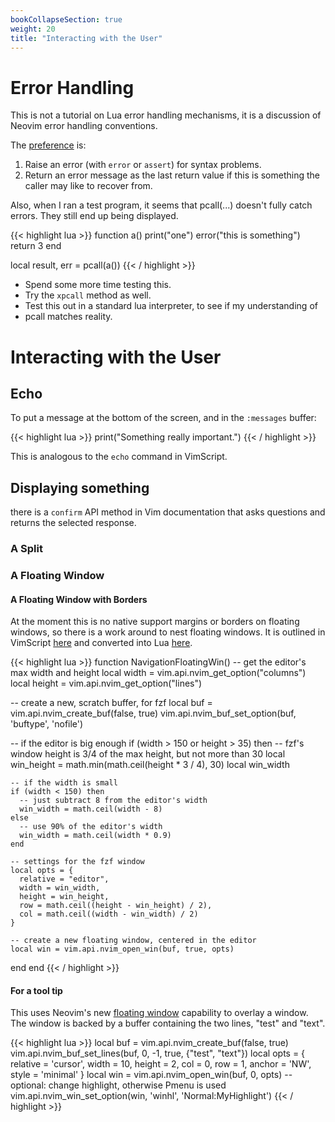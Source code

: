 ```yaml
---
bookCollapseSection: true
weight: 20
title: "Interacting with the User"
---
```


# Error Handling

This is not a tutorial on Lua error handling mechanisms, it is a discussion of
Neovim error handling conventions.

The [preference](https://github.com/neovim/neovim/issues/11311) is:

1.    Raise an error (with `error` or `assert`) for syntax problems.
2.    Return an error message as the last return value if this is something the
      caller may like to recover from.

Also, when I ran a test program, it seems that pcall(...) doesn't fully catch
errors. They still end up being displayed.

{{< highlight lua >}}
function a()
    print("one")
    error("this is something")
    return 3
end

local result, err = pcall(a())
{{< / highlight >}}

-  Spend some more time testing this.
-  Try the `xpcall` method as well.
-  Test this out in a standard lua interpreter, to see if my understanding of
-  pcall matches reality.

# Interacting with the User

## Echo

To put a message at the bottom of the screen, and in the `:messages` buffer:

{{< highlight lua >}}
print("Something really important.")
{{< / highlight >}}

This is analogous to the `echo` command in VimScript.

## Displaying something

there is a `confirm` API method in Vim documentation that asks questions and returns the selected response.

### A Split

### A Floating Window

#### A Floating Window with Borders

At the moment this is no native support margins or borders on floating windows,
so there is a work around to nest floating windows. It is outlined in VimScript
[here](https://github.com/neovim/neovim/issues/9718#issuecomment-487334384) and
converted into Lua
[here](https://gabrielpoca.com/2019-11-13-a-bit-more-lua-in-your-vim/).

{{< highlight lua >}}
function NavigationFloatingWin()
  -- get the editor's max width and height
  local width = vim.api.nvim_get_option("columns")
  local height = vim.api.nvim_get_option("lines")

  -- create a new, scratch buffer, for fzf
  local buf = vim.api.nvim_create_buf(false, true)
  vim.api.nvim_buf_set_option(buf, 'buftype', 'nofile')

  -- if the editor is big enough
  if (width > 150 or height > 35) then
    -- fzf's window height is 3/4 of the max height, but not more than 30
    local win_height = math.min(math.ceil(height * 3 / 4), 30)
    local win_width

    -- if the width is small
    if (width < 150) then
      -- just subtract 8 from the editor's width
      win_width = math.ceil(width - 8)
    else
      -- use 90% of the editor's width
      win_width = math.ceil(width * 0.9)
    end

    -- settings for the fzf window
    local opts = {
      relative = "editor",
      width = win_width,
      height = win_height,
      row = math.ceil((height - win_height) / 2),
      col = math.ceil((width - win_width) / 2)
    }

    -- create a new floating window, centered in the editor
    local win = vim.api.nvim_open_win(buf, true, opts)
  end
end
{{< / highlight >}}

#### For a tool tip

This uses Neovim's new [floating
window](https://neovim.io/doc/user/api.html#api-floatwin) capability to overlay
a window. The window is backed by a buffer containing the two lines, "test" and
"text".

{{< highlight lua >}}
local buf = vim.api.nvim_create_buf(false, true)
vim.api.nvim_buf_set_lines(buf, 0, -1, true, {"test", "text"})
local opts = {
    relative = 'cursor',
	width = 10,
	height = 2,
	col = 0,
	row = 1,
	anchor = 'NW',
	style = 'minimal'
}
local win = vim.api.nvim_open_win(buf, 0, opts)
-- optional: change highlight, otherwise Pmenu is used
vim.api.nvim_win_set_option(win, 'winhl', 'Normal:MyHighlight')
{{< / highlight >}}


